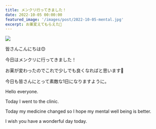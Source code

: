 ```yaml
---
title: メンクリ行ってきました！
date: 2022-10-05 00:00:00
featured_image: '/images/post/2022-10-05-mental.jpg'
excerpt: お薬変えてもらえた🤗
---
```


![](https://yutarochan.github.io/yurumina/images/post/2022-10-05-mental.jpg)

皆さんこんにちは😊

今日はメンクリに行ってきました！

お薬が変わったのでこれで少しでも良くなればと思います🙌

今日も皆さんにとって素敵な1日になりますように。


Hello everyone.

Today I went to the clinic.

Today my medicine changed so I hope my mental well being is better.

I wish you have a wonderful day today.
  
